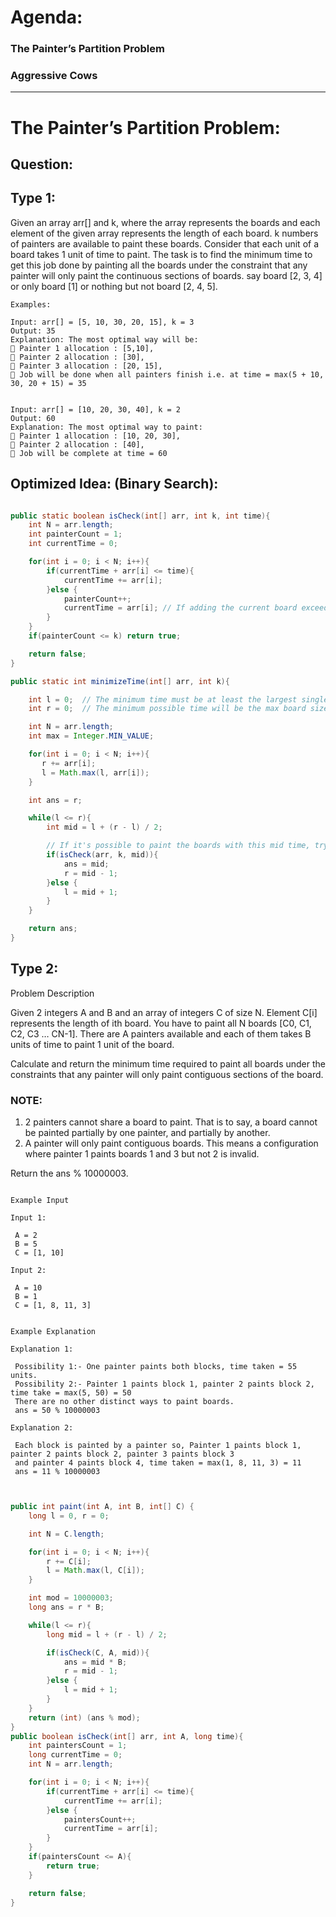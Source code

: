 # Agenda:

### The Painter’s Partition Problem
### Aggressive Cows

---------------


# The Painter’s Partition Problem:

## Question:

## Type 1:

Given an array arr[] and k, where the array represents the boards and each element of the given array represents the length of each board. k numbers of painters are available to paint these boards. Consider that each unit of a board takes 1 unit of time to paint. The task is to find the minimum time to get this job done by painting all the boards under the constraint that any painter will only paint the continuous sections of boards. say board [2, 3, 4] or only board [1] or nothing but not board [2, 4, 5].

``` 
Examples:

Input: arr[] = [5, 10, 30, 20, 15], k = 3
Output: 35
Explanation: The most optimal way will be: 
🔹 Painter 1 allocation : [5,10], 
🔹 Painter 2 allocation : [30], 
🔹 Painter 3 allocation : [20, 15], 
🔸 Job will be done when all painters finish i.e. at time = max(5 + 10, 30, 20 + 15) = 35


Input: arr[] = [10, 20, 30, 40], k = 2
Output: 60
Explanation: The most optimal way to paint: 
🔹 Painter 1 allocation : [10, 20, 30], 
🔹 Painter 2 allocation : [40], 
🔸 Job will be complete at time = 60

```

## Optimized Idea: (Binary Search):


```java

public static boolean isCheck(int[] arr, int k, int time){
    int N = arr.length;
    int painterCount = 1;
    int currentTime = 0;

    for(int i = 0; i < N; i++){
        if(currentTime + arr[i] <= time){
            currentTime += arr[i];
        }else {
            painterCount++;
            currentTime = arr[i]; // If adding the current board exceeds maxTime, assign it to a new painter
        }
    }
    if(painterCount <= k) return true;

    return false;
}

public static int minimizeTime(int[] arr, int k){

    int l = 0;  // The minimum time must be at least the largest single board length
    int r = 0;  // The minimum possible time will be the max board size, the maximum possible time will be the sum of all boards

    int N = arr.length;
    int max = Integer.MIN_VALUE;

    for(int i = 0; i < N; i++){
       r += arr[i];
       l = Math.max(l, arr[i]);
    }

    int ans = r;

    while(l <= r){
        int mid = l + (r - l) / 2;

        // If it's possible to paint the boards with this mid time, try for a smaller max time
        if(isCheck(arr, k, mid)){
            ans = mid;
            r = mid - 1;
        }else {
            l = mid + 1;
        }
    }

    return ans;
}

```

## Type 2:

Problem Description

Given 2 integers A and B and an array of integers C of size N. Element C[i] represents the length of ith board.
You have to paint all N boards [C0, C1, C2, C3 … CN-1]. There are A painters available and each of them takes B units of time to paint 1 unit of the board.

Calculate and return the minimum time required to paint all boards under the constraints that any painter will only paint contiguous sections of the board.

### NOTE:
1. 2 painters cannot share a board to paint. That is to say, a board cannot be painted partially by one painter, and partially by another.
2. A painter will only paint contiguous boards. This means a configuration where painter 1 paints boards 1 and 3 but not 2 is invalid.

Return the ans % 10000003.

```

Example Input

Input 1:

 A = 2
 B = 5
 C = [1, 10]

Input 2:

 A = 10
 B = 1
 C = [1, 8, 11, 3]

```

```

Example Explanation

Explanation 1:

 Possibility 1:- One painter paints both blocks, time taken = 55 units.
 Possibility 2:- Painter 1 paints block 1, painter 2 paints block 2, time take = max(5, 50) = 50
 There are no other distinct ways to paint boards.
 ans = 50 % 10000003

Explanation 2:

 Each block is painted by a painter so, Painter 1 paints block 1, painter 2 paints block 2, painter 3 paints block 3 
 and painter 4 paints block 4, time taken = max(1, 8, 11, 3) = 11
 ans = 11 % 10000003


```

```java

public int paint(int A, int B, int[] C) {
    long l = 0, r = 0;

    int N = C.length;

    for(int i = 0; i < N; i++){
        r += C[i];
        l = Math.max(l, C[i]);
    }

    int mod = 10000003;
    long ans = r * B;

    while(l <= r){
        long mid = l + (r - l) / 2;

        if(isCheck(C, A, mid)){
            ans = mid * B;
            r = mid - 1;
        }else {
            l = mid + 1;
        }
    }
    return (int) (ans % mod);
}
public boolean isCheck(int[] arr, int A, long time){
    int paintersCount = 1;
    long currentTime = 0;
    int N = arr.length;

    for(int i = 0; i < N; i++){
        if(currentTime + arr[i] <= time){
            currentTime += arr[i];
        }else {
            paintersCount++;
            currentTime = arr[i];
        }
    }
    if(paintersCount <= A){
        return true;
    }

    return false;
}


```
